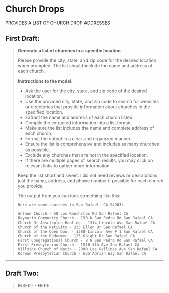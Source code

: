  
# Church Drops

PROVIDES A LIST OF CHURCH DROP ADDRESSES

## First Draft:

> **Generate a list of churches in a specific location** 
> 
> Please provide the city, state, and zip code for the desired location when prompted. The list should include the name and address of each church.
> 
> **Instructions to the model:**
> 
> - Ask the user for the city, state, and zip code of the desired location.
> - Use the provided city, state, and zip code to search for websites or directories that provide information about churches in the specified location.
> - Extract the name and address of each church listed.
> - Compile the extracted information into a list format.
> - Make sure the list includes the name and complete address of each church.
> - Format the output in a clear and organized manner.
> - Ensure the list is comprehensive and includes as many churches as possible.
> - Exclude any churches that are not in the specified location.
> - If there are multiple pages of search results, you may click on relevant links to gather more information.
> 
> Keep the list short and sweet. I do not need reviews or descriptions, just the name, address, and phone number if possible for each church you provide.
> 
> The output from you can look something like this:
> 
> ```
> Here are some churches in San Rafael, CA 94903:
> 
> Anthem Church - 50 Los Ranchitos Rd San Rafael CA
> Baymarin Community Church - 150 N San Pedro Rd San Rafael CA
> Church Of Aesclepion Healing - 1314 Lincoln Ave San Rafael CA
> Church of the Nativity - 333 Ellen Dr San Rafael CA
> Church of the Open Door - 1380 Lincoln Ave # 1 San Rafael CA
> Church of the Redeemer - 123 Knight Dr San Rafael CA
> First Congregational Church - 8 N San Pedro Rd San Rafael CA
> First Presbyterian Church - 1510 5th Ave San Rafael CA
> Hillside Church of Marin - 2000 Las Gallinas Ave San Rafael CA
> Korean Presbyterian Church - 635 Adrian Way San Rafael CA
> ```





****


## Draft Two: 

> INSERT - HERE

